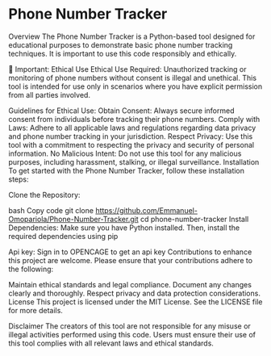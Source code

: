# Phone Number Tracker
Overview
The Phone Number Tracker is a Python-based tool designed for educational purposes to demonstrate basic phone number tracking techniques. It is important to use this code responsibly and ethically.

🚨 Important: Ethical Use
Ethical Use Required: Unauthorized tracking or monitoring of phone numbers without consent is illegal and unethical. This tool is intended for use only in scenarios where you have explicit permission from all parties involved.

Guidelines for Ethical Use:
Obtain Consent: Always secure informed consent from individuals before tracking their phone numbers.
Comply with Laws: Adhere to all applicable laws and regulations regarding data privacy and phone number tracking in your jurisdiction.
Respect Privacy: Use this tool with a commitment to respecting the privacy and security of personal information.
No Malicious Intent: Do not use this tool for any malicious purposes, including harassment, stalking, or illegal surveillance.
Installation
To get started with the Phone Number Tracker, follow these installation steps:

Clone the Repository:

bash
Copy code
git clone https://github.com/Emmanuel-Omopariola/Phone-Number-Tracker.git
cd phone-number-tracker
Install Dependencies: Make sure you have Python installed. Then, install the required dependencies using pip

Api key:
Sign in to OPENCAGE to get an api key 
Contributions to enhance this project are welcome. Please ensure that your contributions adhere to the following:

Maintain ethical standards and legal compliance.
Document any changes clearly and thoroughly.
Respect privacy and data protection considerations.
License
This project is licensed under the MIT License. See the LICENSE file for more details.

Disclaimer
The creators of this tool are not responsible for any misuse or illegal activities performed using this code. Users must ensure their use of this tool complies with all relevant laws and ethical standards.
